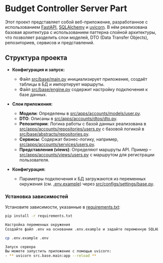 # Budget Controller Server Part

Этот проект представляет собой веб-приложение, разработанное с использованием [FastAPI](https://fastapi.tiangolo.com/), [SQLAlchemy](https://www.sqlalchemy.org/) и [uvicorn](https://www.uvicorn.org/). В нём реализована базовая архитектура с использованием паттерна слойной архитектуры, что позволяет разделить слои моделей, DTO (Data Transfer Objects), репозиториев, сервисов и представлений.

## Структура проекта

- **Конфигурация и запуск:**
  - Файл [src/base/main.py](src/base/main.py) инициализирует приложение, создаёт таблицы в БД и импортирует маршруты.
  - Файл [src/base/engine.py](src/base/engine.py) содержит настройку подключения к базе данных.

- **Слои приложения:**
  - **Модели**: Определены в [src/apps/accounts/models/user.py](src/apps/accounts/models/user.py).
  - **DTO**: Описаны в [src/apps/accounts/dtos/dto.py](src/apps/accounts/dtos/dto.py).
  - **Репозитории**: Логика работы с базой данных реализована в [src/apps/accounts/repositories/users.py](src/apps/accounts/repositories/users.py) с базовой логикой в [src/base/abstracts/repositories.py](src/base/abstracts/repositories.py).
  - **Сервисы**: Содержат бизнес-логику, например, [src/apps/accounts/services/users.py](src/apps/accounts/services/users.py).
  - **Представления (views)**: Определяют маршруты API. Пример – [src/apps/accounts/views/users.py](src/apps/accounts/views/users.py) с маршрутом для регистрации пользователя.

- **Конфигурация:**
  - Параметры подключения к БД загружаются из переменных окружения (см. [.env.example](.env.example)) через [src/configs/settings/base.py](src/configs/settings/base.py).

### Установка зависимостей

Установите зависимости, указанные в [requirements.txt](requirements.txt):

```sh
pip install -r requirements.txt

Настройка переменных окружения
Создайте файл .env на основании .env.example и задайте переменную SQLALCHEMY_DATABASE_URL. Пример:

cp .env.example .env 

Запуск сервера
Вы можете запустить приложение с помощью uvicorn:
- ** uvicorn src.base.main:app --reload **